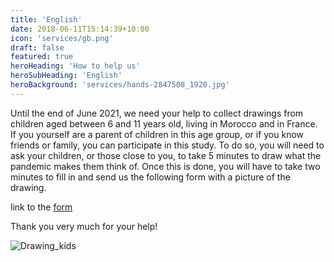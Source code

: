 ```yaml
---
title: 'English'
date: 2018-06-11T15:14:39+10:00
icon: 'services/gb.png'
draft: false
featured: true
heroHeading: 'How to help us'
heroSubHeading: 'English'
heroBackground: 'services/hands-2847508_1920.jpg'
---
```


Until the end of June 2021, we need your help to collect drawings from children aged between 6 and 11 years old, living in Morocco and in France. If you yourself are a parent of children in this age group, or if you know friends or family, you can participate in this study. 
To do so, you will need to ask your children, or those close to you, to take 5 minutes to draw what the pandemic makes them think of. Once this is done, you will have to take two minutes to fill in and send us the following form with a picture of the drawing.

link to the [form](formu)

Thank you very much for your help!

![Drawing_kids](/services/dessin_enfant_covid.jpg)
